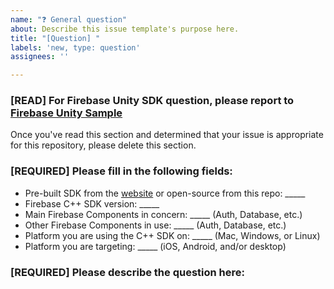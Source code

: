 ```yaml
---
name: "❓ General question"
about: Describe this issue template's purpose here.
title: "[Question] "
labels: 'new, type: question'
assignees: ''

---
```


<!-- DO NOT DELETE
validate_template=true
template_path=.github/ISSUE_TEMPLATE/--general-question.md
-->

### [READ] For Firebase Unity SDK question, please report to [Firebase Unity Sample](https://github.com/firebase/quickstart-unity/issues/new/choose)

Once you've read this section and determined that your issue is appropriate for this repository, please delete this section.

### [REQUIRED] Please fill in the following fields:

  * Pre-built SDK from the [website](https://firebase.google.com/download/cpp) or open-source from this repo: _____
  * Firebase C++ SDK version: _____
  * Main Firebase Components in concern: _____ (Auth, Database, etc.)
  * Other Firebase Components in use: _____ (Auth, Database, etc.)
  * Platform you are using the C++ SDK on: _____ (Mac, Windows, or Linux)
  * Platform you are targeting: _____ (iOS, Android, and/or desktop)

### [REQUIRED] Please describe the question here:
